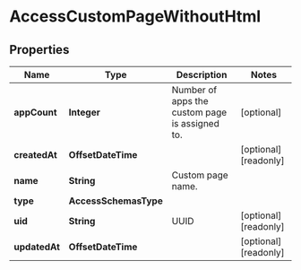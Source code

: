 

# AccessCustomPageWithoutHtml


## Properties

| Name | Type | Description | Notes |
|------------ | ------------- | ------------- | -------------|
|**appCount** | **Integer** | Number of apps the custom page is assigned to. |  [optional] |
|**createdAt** | **OffsetDateTime** |  |  [optional] [readonly] |
|**name** | **String** | Custom page name. |  |
|**type** | **AccessSchemasType** |  |  |
|**uid** | **String** | UUID |  [optional] [readonly] |
|**updatedAt** | **OffsetDateTime** |  |  [optional] [readonly] |



